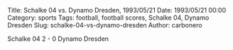 Title: Schalke 04 vs. Dynamo Dresden, 1993/05/21
Date: 1993/05/21 00:00
Category: sports
Tags: football, football scores, Schalke 04, Dynamo Dresden
Slug: schalke-04-vs-dynamo-dresden
Author: carbonero


Schalke 04 2 - 0 Dynamo Dresden
